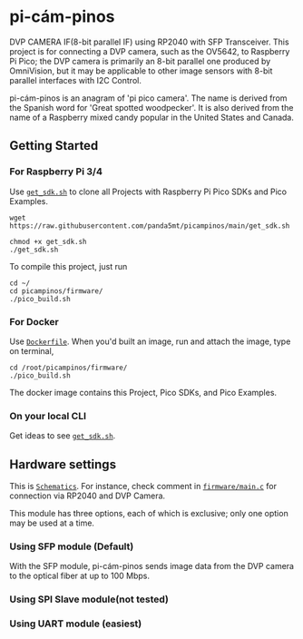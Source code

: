 # pi-cám-pinos
DVP CAMERA IF(8-bit parallel IF) using RP2040 with SFP Transceiver.
This project is for connecting a DVP camera, such as the OV5642, to Raspberry Pi Pico; the DVP camera is primarily an 8-bit parallel one produced by OmniVision, but it may be applicable to other image sensors with 8-bit parallel interfaces with I2C Control.

pi-cám-pinos is an anagram of 'pi pico camera'.
The name is derived from the Spanish word for 'Great spotted woodpecker'.
It is also derived from the name of a Raspberry mixed candy popular in the United States and Canada.
## Getting Started
### For Raspberry Pi 3/4
Use <code>[get_sdk.sh](get_sdk.sh)</code> to clone all Projects with Raspberry Pi Pico SDKs and Pico Examples.

```
wget https://raw.githubusercontent.com/panda5mt/picampinos/main/get_sdk.sh

chmod +x get_sdk.sh
./get_sdk.sh
```
To compile this project, just run
```
cd ~/
cd picampinos/firmware/
./pico_build.sh
```

### For Docker
Use <code>[Dockerfile](Dockerfile)</code>.
When you'd built an image, run and attach the image, type on terminal,
```
cd /root/picampinos/firmware/
./pico_build.sh
```
The docker image contains this Project, Pico SDKs, and Pico Examples.


### On your local CLI
Get ideas to see <code>[get_sdk.sh](get_sdk.sh)</code>.

## Hardware settings
This is <code>[Schematics](hardware/RP2040Board.pdf)</code>.
For instance, check comment in <code>[firmware/main.c](firmware/main.c)</code> for connection via RP2040 and DVP Camera.

This module has three options, each of which is exclusive; only one option may be used at a time.
### Using SFP module (Default)
With the SFP module, pi-cám-pinos sends image data from the DVP camera to the optical fiber at up to 100 Mbps.
### Using SPI Slave module(not tested)
### Using UART module (easiest)

